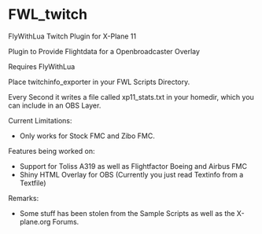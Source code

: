 # FWL_twitch
FlyWithLua Twitch Plugin for X-Plane 11

Plugin to Provide Flightdata for a Openbroadcaster Overlay

Requires FlyWithLua

Place twitchinfo_exporter in your FWL Scripts Directory.

Every Second it writes a file called xp11_stats.txt in your homedir, which you can include in an OBS Layer.

Current Limitations:

- Only works for Stock FMC and Zibo FMC.

Features being worked on:

- Support for Toliss A319 as well as Flightfactor Boeing and Airbus FMC
- Shiny HTML Overlay for OBS (Currently you just read Textinfo from a Textfile)


Remarks:

- Some stuff has been stolen from the Sample Scripts as well as the X-plane.org Forums.
